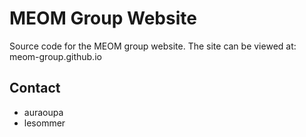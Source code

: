 MEOM Group Website
=================

Source code for the MEOM group website. The site can be viewed at: meom-group.github.io

Contact
-------
  * auraoupa
  * lesommer